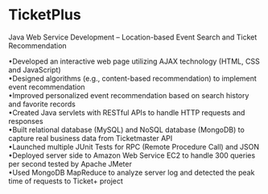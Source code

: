 # TicketPlus
Java Web Service Development – Location-based Event Search and Ticket Recommendation <br />

•Developed an interactive web page utilizing AJAX technology (HTML, CSS and JavaScript) <br />
•Designed algorithms (e.g., content-based recommendation) to implement event recommendation <br />
•Improved personalized event recommendation based on search history and favorite records <br />
•Created Java servlets with RESTful APIs to handle HTTP requests and responses <br />
•Built relational database (MySQL) and NoSQL database (MongoDB) to capture real business data from Ticketmaster API <br />
•Launched multiple JUnit Tests for RPC (Remote Procedure Call) and JSON <br />
•Deployed server side to Amazon Web Service EC2 to handle 300 queries per second tested by Apache JMeter <br />
•Used MongoDB MapReduce to analyze server log and detected the peak time of requests to Ticket+ project <br />
